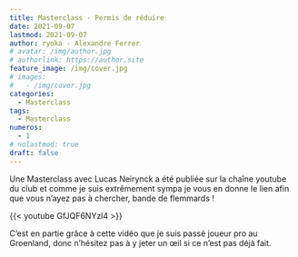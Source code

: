 ```yaml
---
title: Masterclass - Permis de réduire
date: 2021-09-07
lastmod: 2021-09-07
author: ryoka - Alexandre Ferrer
# avatar: /img/author.jpg
# authorlink: https://author.site
feature_image: /img/cover.jpg
# images:
#   - /img/cover.jpg
categories:
  - Masterclass
tags:
  - Masterclass
numeros: 
  - 1
# nolastmod: true
draft: false
---
```


Une Masterclass avec Lucas Neirynck a été publiée sur la chaîne youtube du club et comme je suis extrêmement sympa je vous en donne le lien afin que vous n’ayez pas à chercher, bande de flemmards !

<!-- more-->

{{< youtube GfJQF6NYzl4 >}}



C’est en partie grâce à cette vidéo que je suis passé joueur pro au Groenland, donc n’hésitez pas à y jeter un œil si ce n’est pas déjà fait.

